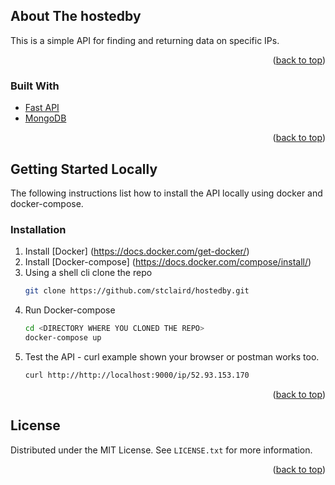 
## About The hostedby

This is a simple API for finding and returning data on specific IPs.

<p align="right">(<a href="#top">back to top</a>)</p>

### Built With

* [Fast API](https://fastapi.tiangolo.com/)
* [MongoDB](https://https://www.mongodb.com/)

<p align="right">(<a href="#top">back to top</a>)</p>

<!-- GETTING STARTED -->
## Getting Started Locally
The following instructions list how to install the API locally using docker and docker-compose.

### Installation

1. Install [Docker] (https://docs.docker.com/get-docker/)
2. Install [Docker-compose] (https://docs.docker.com/compose/install/)
2. Using a shell cli clone the repo
   ```sh
   git clone https://github.com/stclaird/hostedby.git
   ```
3. Run Docker-compose
   ```sh
   cd <DIRECTORY WHERE YOU CLONED THE REPO>
   docker-compose up
   ```
4. Test the API - curl example shown your browser or postman works too.
   ```sh
   curl http://http://localhost:9000/ip/52.93.153.170
   ```

<p align="right">(<a href="#top">back to top</a>)</p>


<!-- LICENSE -->
## License

Distributed under the MIT License. See `LICENSE.txt` for more information.

<p align="right">(<a href="#top">back to top</a>)</p>

